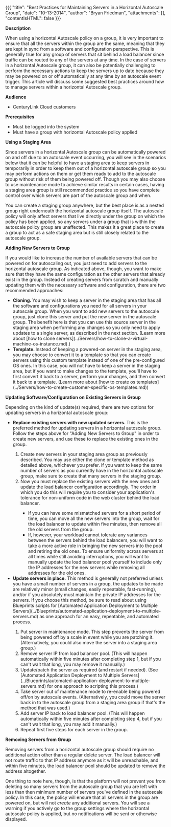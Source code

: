 {{{
  "title": "Best Practices for Maintaining Servers in a Horizontal Autoscale Group",
  "date": "10-13-2014",
  "author": "Bryan Friedman",
  "attachments": [],
  "contentIsHTML": false
}}}

<p><strong>Description</strong></p>
<p>When using a horizontal Autoscale policy on a group, it is very important to ensure that all the servers within the group are the same, meaning that they are kept in sync from a software and configuration perspective. This is generally true for any
  group of servers that sit behind a load balancer since traffic can be routed to any of the servers at any time. In the case of servers in a horizontal Autoscale group, it can also be potentially challenging to perform the necessary actions to keep the
  servers up to date because they may be powered on or off automatically at any time by an autoscale event trigger. This article will discuss some suggested best practices around how to manage servers within a horizontal Autoscale group.</p>
<p><strong>Audience</strong></p>
<ul>
  <li>CenturyLink Cloud customers</li>
</ul>
<p><strong>Prerequisites</strong></p>
<ul>
  <li>Must be logged into the system</li>
  <li>Must have a group with horizontal Autoscale policy applied</li>
</ul>
<p><strong>Using a Staging Area</strong></p>
<p>Since servers in a horizontal Autoscale group can be automatically powered on and off due to an autoscale event occurring, you will see in the scenarios below that it can be helpful to have a staging area to keep servers in temporarily in order to keep
  them out of a horizontal autoscale group so you may perform actions on them or get them ready to add to the autoscale group without risk of them being powered off. Though you may also choose to use maintenance mode to achieve similar results in certain
  cases, having a staging area group is still recommended practice so you have complete control over which servers are part of the autoscale group and when.</p>
<p>You can create a staging group anywhere, but the best place is as a nested group right underneath the horizontal autoscale group itself. The autoscale policy will only affect servers that live directly under the group on which the policy has been applied,
  so any servers under a group that is within the autoscale policy group are unaffected. This makes it a great place to create a group to act as a safe staging area but is still closely related to the autoscale group.</p>
<p><strong>Adding New Servers to Group</strong></p>
<p>If you would like to increase the number of available servers that can be powered on for autoscaling out, you just need to add servers to the horizontal autoscale group. As indicated above, though, you want to make sure that they have the same configuration
  as the other servers that already exist in the group. Instead of creating servers from scratch and manually updating them with the necessary software and configuration, there are two recommended approaches:</p>
<ul>
  <li><strong>Cloning. </strong>You may wish to keep a server in the staging area that has all the software and configurations you need for all servers in your autoscale group. When you want to add new servers to the autoscale group, just clone this
    server and put the new server in the autoscale group. The benefit here is that you can use this source server in the staging area when performing any changes so you only need to apply updates to a single server, as described in the next section. (Learn more about [how to clone servers](../Servers/how-to-clone-a-virtual-machine-os-instance.md).)</li>
  <li><strong>Template. </strong>Instead of keeping a powered-on server in the staging area, you may choose to convert it to a template so that you can create servers using this custom template instead of one of the pre-configured OS ones. In this case, you will not have to keep a server in the staging area, but if you want to make changes to the template, you'll have to first convert it back to a server, perform your changes, and then convert it back to a template. (Learn more about [how to create os templates](../Servers/how-to-create-customer-specific-os-templates.md))</li>
</ul>
<p><strong>Updating Software/Configuration on Existing Servers in Group</strong></p>
<p>Depending on the kind of update(s) required, there are two options for updating servers in a horizontal autoscale group:</p>
<ul>
  <li><strong>Replace existing servers with new updated servers. </strong>This is the preferred method for updating servers in a horizontal autoscale group. Follow the steps above for "Adding New Servers to Group" in order to create new servers, and
    use these to replace the existing ones in the group.</li>
  <ol>
    <li>Create new servers in your staging area group as previously described. You may use either the clone or template method as detailed above, whichever you prefer. If you want to keep the same number of servers as you currently have in the horizontal
      autoscale group, make sure to create that many servers in the staging group.</li>
    <li>Now you must replace the existing servers with the new ones and update the load balancer configuration accordingly. The order in which you do this will require you to consider your application's tolerance for non-uniform code in the web cluster
      behind the load balancer.</li>
    <ul>
      <li>If you can have some mismatched servers for a short period of time, you can move all the new servers into the group, wait for the load balancer to update within five minutes, then remove all the old servers from the group.</li>
      <li>If, however, your workload cannot tolerate any variances between the servers behind the load balancers, you will want to take a more active role in bringing the new servers into the pool and retiring the old ones. To ensure uniformity across
        servers at all times while still avoiding interruptions, you will want to manually update the load balancer pool yourself to include only the IP addresses for the new servers while removing all addresses for the old ones.</li>
    </ul>
  </ol>
  <li><strong>Update servers in place.</strong> This method is generally not preferred unless you have a small number of servers in a group, the updates to be made are relatively minor (small changes, easily repeatable, fast-running), and/or if you absolutely
    must maintain the private IP addresses for the servers. If you choose this method, be sure to read about using Blueprints scripts for [Automated Application Deployment to Multiple Servers](../Blueprints/automated-application-deployment-to-multiple-servers.md) as one approach for an easy, repeatable, and automated process.</li>
</ul>
<ol>
  <ol>
    <li>Put server in maintenance mode. This step prevents the server from being powered off by a scale in event while you are patching it. (Alternatively, you could also move the server into a staging area group.) </li>
    <li>Remove server IP from load balancer pool. (This will happen automatically within five minutes after completing step 1, but if you can't wait that long, you may remove it manually.)</li>
    <li>Update/patch the server as required (and restart if needed). (See [Automated Application Deployment to Multiple Servers](../Blueprints/automated-application-deployment-to-multiple-servers.md) for
      one approach to scripting this process.)</li>
    <li>Take server out of maintenance mode to re-enable being powered off/on by autoscale events. (Alternatively, you could move the server back in to the autoscale group from a staging area group if that's the method that was used.)</li>
    <li>Add server IP back to load balancer pool. (This will happen automatically within five minutes after completing step 4, but if you can't wait that long, you may add it manually.)</li>
    <li>Repeat first five steps for each server in the group. </li>
  </ol>
</ol>
<p><strong>Removing Servers from Group</strong></p>
<p>Removing servers from a horizontal autoscale group should require no additional action other than a regular delete server. The load balancer will not route traffic to that IP address anymore as it will be unreachable, and within five minutes, the load
  balancer pool should be updated to remove the address altogether.</p>
<p>One thing to note here, though, is that the platform will not prevent you from deleting so many servers from the autoscale group that you are left with less than then minimum number of servers you've defined in the autoscale policy. In this case, the
  policy will ensure that all servers in the group are powered on, but will not <em>create</em> any additional servers. You will see a warning if you actively go to the group settings where the horizontal autoscale policy is applied, but no notifications
  will be sent or otherwise displayed.</p>
